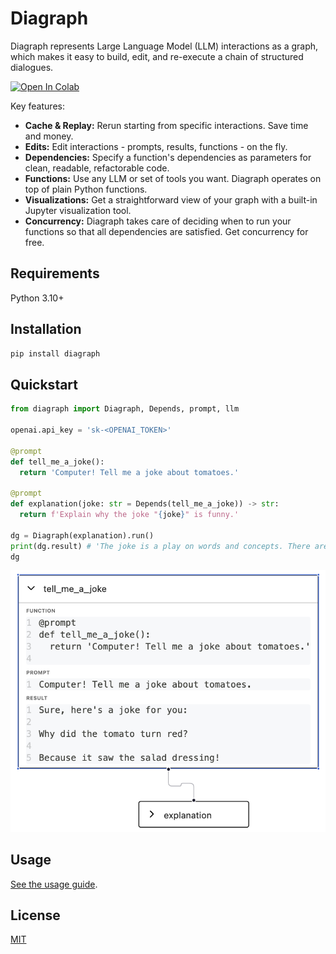 # Diagraph

Diagraph represents Large Language Model (LLM) interactions as a graph, which makes it easy to build, edit, and re-execute a chain of structured dialogues.

<a href="https://colab.research.google.com/github/ambient-labs/Diagraph/blob/master/docs/usage.ipynb" target="_blank"><img src="https://colab.research.google.com/assets/colab-badge.svg" alt="Open In Colab" title="Open In Colab" /></a>

Key features:

- **Cache & Replay:** Rerun starting from specific interactions. Save time and money.
- **Edits:** Edit interactions - prompts, results, functions - on the fly.
- **Dependencies:** Specify a function's dependencies as parameters for clean, readable, refactorable code.
- **Functions:** Use any LLM or set of tools you want. Diagraph operates on top of plain Python functions.
- **Visualizations:** Get a straightforward view of your graph with a built-in Jupyter visualization tool.
- **Concurrency:** Diagraph takes care of deciding when to run your functions so that all dependencies are satisfied. Get concurrency for free.

## Requirements

Python 3.10+

## Installation

```bash
pip install diagraph
```

## Quickstart

```python
from diagraph import Diagraph, Depends, prompt, llm

openai.api_key = 'sk-<OPENAI_TOKEN>'

@prompt
def tell_me_a_joke():
  return 'Computer! Tell me a joke about tomatoes.'

@prompt
def explanation(joke: str = Depends(tell_me_a_joke)) -> str:
  return f'Explain why the joke "{joke}" is funny.'

dg = Diagraph(explanation).run()
print(dg.result) # 'The joke is a play on words and concepts. There are two main ideas that make it humorous...
dg
```

![Quickstart visualization](https://raw.githubusercontent.com/ambient-labs/Diagraph/main/assets/quickstart.png)

## Usage

[See the usage guide](https://github.com/ambient-labs/Diagraph/blob/main/docs/usage.ipynb).

## License

[MIT](https://github.com/ambient-labs/Diagraph/blob/main/LICENSE)
